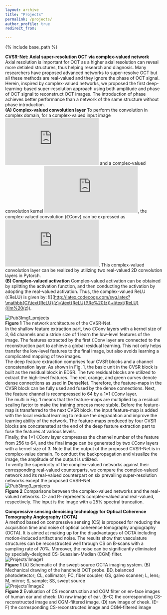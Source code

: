```yaml
---
layout: archive
title: "Projects"
permalink: /projects/
author_profile: true
redirect_from:

---
```


{% include base_path %}

**CVSR-Net: Axial super-resolution OCT via complex-valued network**  
Axial resolution is important for OCT as a higher axial resolution can reveal more detialed structures, thus helping research and diagnosis. Many researchers have proposed advanced networks to super-resolve OCT but all these methods are real-valued and they ignore the phase of OCT signal. Herein, inspired by complex-valued networks, we proposed the first deep-learning-based super-resolution approach using both amplitude and phase of OCT signal to reconstruct OCT images. The introduction of phase achieves better performance than a network of the same structure without phase introduction.  
**(A) Complex-valued convolution layer** To perform the convolution in complex domain, for a complex-valued input image ![](http://latex.codecogs.com/svg.latex?I=x+iy) and a complex-valued convolution kernel ![](http://latex.codecogs.com/svg.latex?W=A+iB), the complex-valued convolution (ℂConv) can be expressed as ![](http://latex.codecogs.com/svg.latex?W*I=(A*x-B*y)+i(B*x+A*y)). This complex-valued convolution layer can be realized by utilizing two real-valued 2D convolution layers in Pytorch.  
**(B) Complex-valued activation** Complex-valued activation can be obtained by splitting the activation function, and then conducting the activation by adopting the real-valued activation. Thus, the complex-valued ReLU (ℂReLU) is given by:  ![](http://latex.codecogs.com/svg.latex?\mathbb{C}\text{ReLU}(z)=\text{ReLU}(\Re%20(z))+i\text{ReLU}(\Im%20(z)).

![Pub3Img1_projects](http://Lingyun-Wang.github.io/images/Pub3Img1.png)  
**Figure 1**  The network architecture of the CVSR-Net.  
In the shallow feature extraction part, two ℂConv layers with a kernel size of 3, 64 channels and a stride size of 1 learn the low-level features of the image. The features extracted by the first ℂConv layer are connected to the reconstruction part to achieve a global residual learning. This not only helps transfer the low-level features to the final image, but also avoids learning a complicated mapping of two images.  
The deep feature extraction comprises four CVSR blocks and a channel concatenation layer. As shown in Fig. 1, the basic unit in the CVSR block is built as the residual block in EDSR. The two residual blocks are utilized to extract the high-level features. The red, orange, and green curves denote dense connections as used in DenseNet. Therefore, the feature-maps in the CVSR block can be fully used and fused by the dense connections. Next, the feature channel is recompressed to 64 by a 1×1 ℂConv layer.  
The multi in Fig. 1 means that the feature-maps are multiplied by a residual scaling factor to make the training process more stable. Before the feature-map is transferred to the next CVSR block, the input feature-map is added with the local residual learning to reduce the degradation and improve the learning ability of the network. The feature-maps produced by four CVSR blocks are concatenated at the end of the deep feature extraction part to fuse the features at various levels.  
Finally, the 1×1 ℂConv layer compresses the channel number of the feature from 256 to 64, and the final image can be generated by two ℂConv layers with a kernel size of 3. Note that the output of the proposed CVSR-Net is in complex-value domain. To conduct the backpropagation and visualize the image, the amplitude of the output is utilized.  
To verify the superiority of the complex-valued networks against their corresponding real-valued counterparts, we compare the complex-valued network and its real-valued counterpart on six prevailing super-resolution networks except the proposed CVSR-Net.  
![Pub3Img3_projects](http://Lingyun-Wang.github.io/images/Pub3Img3.png)  
**Figure 2**  Comparisons between the complex-valued networks and the real-valued networks. C- and R- represents complex-valued and real-valued, respectively. The input is the image with a 25% spectral truncation.  

**Compressive sensing denoising technology for Optical Coherence Tomography Angiography (OCTA)**  
A method based on compressive sensing (CS) is proposed for reducing the acquisition time and noise of optical coherence tomography angiography (OCTA). 
It is aimed at making up for the disadvantages of OCTA including motion-induced artifact and noise. The results show that vasculature structures can be 
reconstructed well through CS on B-scans with a sampling rate of 70%. Moreover, the noise can be significantly eliminated by specially-designed 
CS-Guassian-Median (CGM) filter.  
![Projects1Image1](http://Lingyun-Wang.github.io/images/Projects1Image1.png)  
**Figure 1** (A) Schematic of the swept-source OCTA imaging system. (B) Mechanical drawing of the handheld OCT probe. BD, balanced photodetector; 
CL, collimator; FC, fiber coupler; GS, galvo scanner; L, lens; M, mirror; S, sample; SS, swept source  
![Projects1Image2](http://Lingyun-Wang.github.io/images/Projects1Image2.png)  
**Figure 2** Evaluation of CS reconstruction and CGM filter on en-face images of human ear and cheek: (A) raw image of ear. (B–C) 
the corresponding CS-reconstructed image and CGM-filtered image. (D) raw image of cheek. (E–F) the corresponding CS-reconstructed 
image and CGM-filtered image


